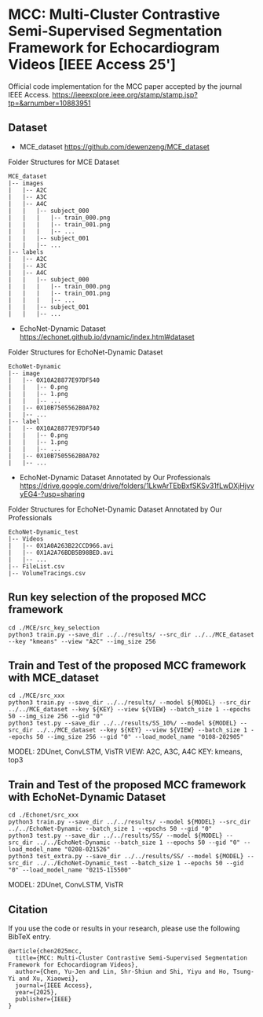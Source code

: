 # MCC: Multi-Cluster Contrastive Semi-Supervised Segmentation Framework for Echocardiogram Videos [IEEE Access 25']
Official code implementation for the MCC paper accepted by the journal IEEE Access.
https://ieeexplore.ieee.org/stamp/stamp.jsp?tp=&arnumber=10883951

## Dataset
- MCE_dataset
https://github.com/dewenzeng/MCE_dataset

Folder Structures for MCE Dataset
```
MCE_dataset
|-- images
|   |-- A2C
|   |-- A3C
|   |-- A4C
|   |   |-- subject_000
|   |   |   |-- train_000.png
|   |   |   |-- train_001.png
|   |   |   |-- ...
|   |   |-- subject_001
|   |   |-- ...
|-- labels
|   |-- A2C
|   |-- A3C
|   |-- A4C
|   |   |-- subject_000
|   |   |   |-- train_000.png
|   |   |   |-- train_001.png
|   |   |   |-- ...
|   |   |-- subject_001
|   |   |-- ...
```

- EchoNet-Dynamic Dataset
https://echonet.github.io/dynamic/index.html#dataset

Folder Structures for EchoNet-Dynamic Dataset
```
EchoNet-Dynamic
|-- image
|   |-- 0X10A28877E97DF540
|   |   |-- 0.png
|   |   |-- 1.png
|   |   |-- ...
|   |-- 0X10B7505562B0A702
|   |-- ...
|-- label
|   |-- 0X10A28877E97DF540
|   |   |-- 0.png
|   |   |-- 1.png
|   |   |-- ...
|   |-- 0X10B7505562B0A702
|   |-- ...
```


- EchoNet-Dynamic Dataset Annotated by Our Professionals
https://drive.google.com/drive/folders/1LkwArTEbBxfSKSv31fLwDXjHjvvyEG4-?usp=sharing

Folder Structures for EchoNet-Dynamic Dataset Annotated by Our Professionals
```
EchoNet-Dynamic_test
|-- Videos
|   |-- 0X1A0A263B22CCD966.avi
|   |-- 0X1A2A76BDB5B98BED.avi
|   |-- ...
|-- FileList.csv
|-- VolumeTracings.csv
```

## Run key selection of the proposed MCC framework
```
cd ./MCE/src_key_selection
python3 train.py --save_dir ../../results/ --src_dir ../../MCE_dataset --key "kmeans" --view "A2C" --img_size 256
```

## Train and Test of the proposed MCC framework with MCE_dataset
```
cd ./MCE/src_xxx
python3 train.py --save_dir ../../results/ --model ${MODEL} --src_dir ../../MCE_dataset --key ${KEY} --view ${VIEW} --batch_size 1 --epochs 50 --img_size 256 --gid "0"
python3 test.py --save_dir ../../results/SS_10%/ --model ${MODEL} --src_dir ../../MCE_dataset --key ${KEY} --view ${VIEW} --batch_size 1 --epochs 50 --img_size 256 --gid "0" --load_model_name "0108-202905" 
```

MODEL: 2DUnet, ConvLSTM, VisTR
VIEW: A2C, A3C, A4C
KEY: kmeans, top3

## Train and Test of the proposed MCC framework with EchoNet-Dynamic Dataset
```
cd ./Echonet/src_xxx
python3 train.py --save_dir ../../results/ --model ${MODEL} --src_dir ../../EchoNet-Dynamic --batch_size 1 --epochs 50 --gid "0"
python3 test.py --save_dir ../../results/SS/ --model ${MODEL} --src_dir ../../EchoNet-Dynamic --batch_size 1 --epochs 50 --gid "0" --load_model_name "0208-021526"
python3 test_extra.py --save_dir ../../results/SS/ --model ${MODEL} --src_dir ../../EchoNet-Dynamic_test --batch_size 1 --epochs 50 --gid "0" --load_model_name "0215-115500" 
```

MODEL: 2DUnet, ConvLSTM, VisTR


## Citation
If you use the code or results in your research, please use the following BibTeX entry.
```
@article{chen2025mcc,
  title={MCC: Multi-Cluster Contrastive Semi-Supervised Segmentation Framework for Echocardiogram Videos},
  author={Chen, Yu-Jen and Lin, Shr-Shiun and Shi, Yiyu and Ho, Tsung-Yi and Xu, Xiaowei},
  journal={IEEE Access},
  year={2025},
  publisher={IEEE}
}
```
